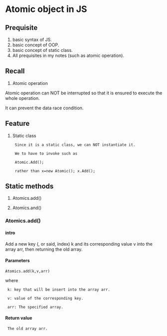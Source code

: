 # Atomic object in JS
## Prequisite
1. basic syntax of JS.
2. basic concept of OOP.
3. basic concept of static class.
4. All prequisites in my notes (such as atomic operation).



## Recall
1. Atomic operation

Atomic operation can NOT be interrupted so that it is ensured to execute the whole operation.

It can prevent the data race condition.

## Feature
1. Static class
 
        Since it is a static class, we can NOT instantiate it.
        
        We to have to invoke such as 
        
        Atomic.Add(); 
        
        rather than x=new Atomic(); x.Add(); 

## Static methods

1. Atomics.add()

2. Atomics.and()

### Atomics.add()

#### intro
Add a new key (, or said, index) k and its corresponding value v into the array arr, then returning the old array.

#### Parameters
    Atomics.add(k,v,arr)

where

     k: key that will be insert into the array arr.

     v: value of the corresponding key.

     arr: The specified array.

#### Return value
     The old array arr.










